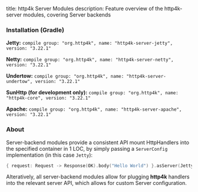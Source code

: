 title: http4k Server Modules
description: Feature overview of the http4k-server modules, covering Server backends

### Installation (Gradle)
**Jetty:** ```compile group: "org.http4k", name: "http4k-server-jetty", version: "3.22.1"```

**Netty:** ```compile group: "org.http4k", name: "http4k-server-netty", version: "3.22.1"```

**Undertow:** ```compile group: "org.http4k", name: "http4k-server-undertow", version: "3.22.1"```

**SunHttp (for development only):** ```compile group: "org.http4k", name: "http4k-core", version: "3.22.1"```

**Apache:** ```compile group: "org.http4k", name: "http4k-server-apache", version: "3.22.1"```

### About
Server-backend modules provide a consistent API mount HttpHandlers into the specified container in 1 LOC, by simply passing a `ServerConfig` implementation (in this case `Jetty`):

```kotlin
{ request: Request -> Response(OK).body("Hello World") }.asServer(Jetty(8000)).start().block()
```
Alteratively, all server-backend modules allow for plugging **http4k** handlers into the relevant server API, which allows for custom Server configuration.
